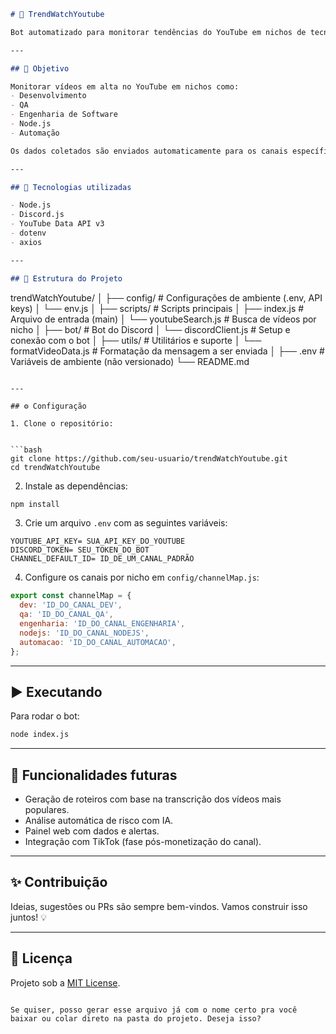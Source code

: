 ```markdown
# 🎯 TrendWatchYoutube

Bot automatizado para monitorar tendências do YouTube em nichos de tecnologia e enviar alertas organizados em canais do Discord.

---

## 🚀 Objetivo

Monitorar vídeos em alta no YouTube em nichos como:
- Desenvolvimento
- QA
- Engenharia de Software
- Node.js
- Automação

Os dados coletados são enviados automaticamente para os canais específicos no Discord, com destaque para vídeos com alto engajamento.

---

## 🧱 Tecnologias utilizadas

- Node.js
- Discord.js
- YouTube Data API v3
- dotenv
- axios

---

## 📁 Estrutura do Projeto

```
trendWatchYoutube/
│
├── config/                # Configurações de ambiente (.env, API keys)
│   └── env.js
│
├── scripts/               # Scripts principais
│   ├── index.js           # Arquivo de entrada (main)
│   └── youtubeSearch.js   # Busca de vídeos por nicho
│
├── bot/                   # Bot do Discord
│   └── discordClient.js   # Setup e conexão com o bot
│
├── utils/                 # Utilitários e suporte
│   └── formatVideoData.js # Formatação da mensagem a ser enviada
│
├── .env                   # Variáveis de ambiente (não versionado)
└── README.md
```

---

## ⚙️ Configuração

1. Clone o repositório:


```bash
git clone https://github.com/seu-usuario/trendWatchYoutube.git
cd trendWatchYoutube
```

2. Instale as dependências:

```bash
npm install
```

3. Crie um arquivo `.env` com as seguintes variáveis:

```env
YOUTUBE_API_KEY= SUA_API_KEY_DO_YOUTUBE
DISCORD_TOKEN= SEU_TOKEN_DO_BOT
CHANNEL_DEFAULT_ID= ID_DE_UM_CANAL_PADRÃO
```

4. Configure os canais por nicho em `config/channelMap.js`:

```js
export const channelMap = {
  dev: 'ID_DO_CANAL_DEV',
  qa: 'ID_DO_CANAL_QA',
  engenharia: 'ID_DO_CANAL_ENGENHARIA',
  nodejs: 'ID_DO_CANAL_NODEJS',
  automacao: 'ID_DO_CANAL_AUTOMACAO',
};
```

---

## ▶️ Executando

Para rodar o bot:

```bash
node index.js
```

---

## 🧠 Funcionalidades futuras

- Geração de roteiros com base na transcrição dos vídeos mais populares.
- Análise automática de risco com IA.
- Painel web com dados e alertas.
- Integração com TikTok (fase pós-monetização do canal).

---

## ✨ Contribuição

Ideias, sugestões ou PRs são sempre bem-vindos. Vamos construir isso juntos! 💡

---

## 📜 Licença

Projeto sob a [MIT License](LICENSE).
```

Se quiser, posso gerar esse arquivo já com o nome certo pra você baixar ou colar direto na pasta do projeto. Deseja isso?